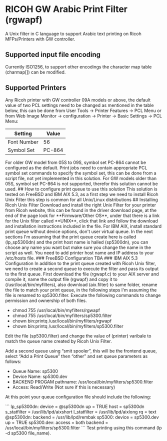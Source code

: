 # RICOH GW Arabic Print Filter (rgwapf)

A Unix filter in C language to support Arabic text printing on Ricoh MFPs/Printers with GW controller.
## Supported input file encoding
Currently ISO1256, to support other encodings the character map table (charmap[]) can be modified.
## Supported Printers
Any Ricoh printer with GW controller 09A models or above, the default value of two PCL settings need to be changed as mentioned in the table below, this can be done from User Tools -> Printer Features -> PCL Menu or from Web Image Monitor -> configuration -> Printer -> Basic Settings -> PCL Menu:
  <table class="table table-bordered table-striped">
      <thead>
          <tr>
              <th style="">Setting</th>
              <th style="">Value</th>
          </tr>
      </thead>
      <tbody>
      <tr valign="top"><td>Font Number</td><td valign="top">56</td></tr>
      <tr valign="top"><td>Symbol Set</td><td valign="top">PC-864</td></tr></tbody></table>
For older GW model from 05S to 09S, symbol set PC-864 cannot be configured as the default. Print jobs need to contain appropriate PCL symbol set commands to specify the symbol set, this can be done from a script file, not yet implemented in this solution.
For GW models older than 05S, symbol set PC-864 is not supported, therefor this solution cannot be used.
## How to configure print queue to use this solution
This solution is tested on FreeBSD and IBM AIX 5.3, as a first step we need to install Ricoh Unix Filter this step is common for all Unix/Linux distributions
## Installing Ricoh Unix Filter
Download and install the right Unix Filter for your printer from Ricoh website, this can be found in the driver download page, at the end of the page look for **Firmware/Other OS**, under that there is a link for the Unix filter called **UNIX**, click that link and follow the download and installation instructions included in the file.
For IBM AIX, install standard print queue without device options, don't user virtual queue.
In the next sections I'm assuming that the print queue create here is called (lp_sp5300dn) and the print host name is halled (sp5300dn), you can choose any name you want but make sure you change the name in the script as well.
You need to add printer host name and IP address to your /etc/hosts file.
### FreeBSD Configuration
TBA
### IBM AIX 5.3 Configuration
In addition to the print queue created with Ricoh Unix filter, we need to create a second queue to execute the filter and pass its output to the first queue.
First download the file (rgwapf.c) to your AIX server and compile it, name the output file (rgwapf) and copy it to (/usr/local/bin/myfilters), also download (aix.filter) to same folder, rename the file to match your print queue, in the following steps I'm assuming the file is renamed to sp5300.filter.
Execute the following commands to change permission and ownership of both files.
<ul>
<li>chmod 755 /usr/local/bin/myfilters/rgwapf</li>
<li>chmod 755 /usr/local/bin/myfilters/sp5300.filter</li>
<li>chown bin:printq /usr/local/bin/myfilters/rgwapf</li>
<li>chown bin:printq /usr/local/bin/myfilters/sp5300.filter</li>
</ul>
<p>Edit the file (sp5300.filter) and change the value of (printer) varibale to match the queue name created by Ricoh Unix Filter.</p>
<p>Add a second queue using “smit spooler”, this will be the frontend queue, select “Add a Print Queue” then “other” and set queue parameters as follows:</p>
<ul>
<li>Queue Name: sp5300</li>
<li>Device Name: sp5300.dev</li>
<li>BACKEND PROGAM pathname: /usr/local/bin/myfilters/sp5300.filter</li>
<li>Access: Read/Write (Not sure if this is necessary)</li>
</ul>
<p>At this point your queue configuration file should include the following:</p>
```
lp_sp5300dn:
	device = @sp5300dn
	up = TRUE
	host = sp5300dn
	s_statfilter = /usr/lib/lpd/aixshort
	l_statfilter = /usr/lib/lpd/aixlong
	rq = text
@sp5300dn:
	backend = /usr/lib/lpd/rembak
sp5300:
	device = sp5300.dev
	up = TRUE
sp5300.dev:
	access = both
	backend = /usr/local/bin/myfilters/sp5300.filter
```  
Test printing using this command (lp -d sp5300 file_name).
